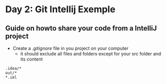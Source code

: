 # Day 2: Git Intellij Exemple
## Guide on howto share your code from a IntelliJ project

 
* Create a _.gitignore_ file in you project on your computer
  * it should exclude all files and folders except for your src folder and its content
  
```` 
.idea/*
out/*
*.iml
````    


